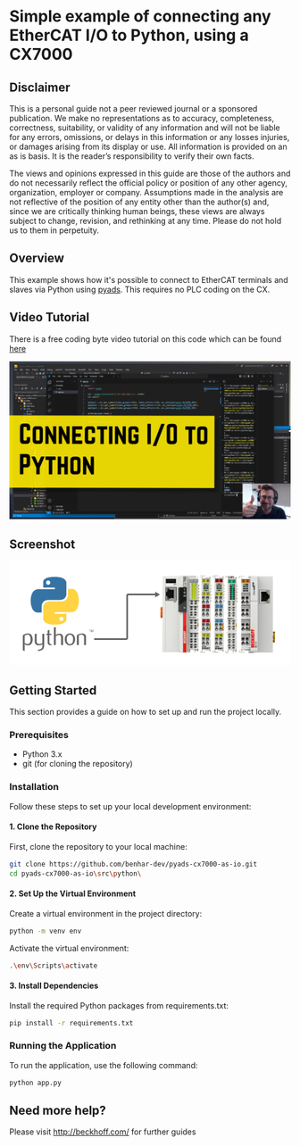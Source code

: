 # Simple example of connecting any EtherCAT I/O to Python, using a CX7000

## Disclaimer

This is a personal guide not a peer reviewed journal or a sponsored publication. We make
no representations as to accuracy, completeness, correctness, suitability, or validity of any
information and will not be liable for any errors, omissions, or delays in this information or any
losses injuries, or damages arising from its display or use. All information is provided on an as
is basis. It is the reader’s responsibility to verify their own facts.

The views and opinions expressed in this guide are those of the authors and do not
necessarily reflect the official policy or position of any other agency, organization, employer or
company. Assumptions made in the analysis are not reflective of the position of any entity
other than the author(s) and, since we are critically thinking human beings, these views are
always subject to change, revision, and rethinking at any time. Please do not hold us to them
in perpetuity.

## Overview

This example shows how it's possible to connect to EtherCAT terminals and slaves via Python using [pyads](https://github.com/stlehmann/pyads). This requires no PLC coding on the CX.

## Video Tutorial

There is a free coding byte video tutorial on this code which can be found [here](https://www.youtube.com/watch?v=Gm52ocZ8Crg)

[![image](./docs/images/CodingBytes-PyadsCx7000AsIo.png)](https://www.youtube.com/watch?v=XeMbTYryr5Y)

## Screenshot

![image](./docs/images/screenshot.png)

## Getting Started

This section provides a guide on how to set up and run the project locally.

### Prerequisites

- Python 3.x
- git (for cloning the repository)

### Installation

Follow these steps to set up your local development environment:

#### 1. Clone the Repository

First, clone the repository to your local machine:

```bash
git clone https://github.com/benhar-dev/pyads-cx7000-as-io.git
cd pyads-cx7000-as-io\src\python\
```

#### 2. Set Up the Virtual Environment

Create a virtual environment in the project directory:

```bash
python -m venv env
```

Activate the virtual environment:

```bash
.\env\Scripts\activate
```

#### 3. Install Dependencies

Install the required Python packages from requirements.txt:

```bash
pip install -r requirements.txt
```

### Running the Application

To run the application, use the following command:

```bash
python app.py
```

## Need more help?

Please visit http://beckhoff.com/ for further guides

